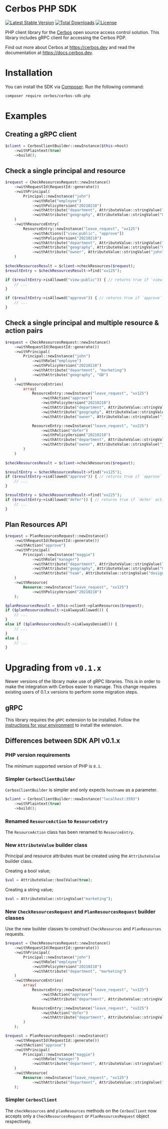 # Cerbos PHP SDK

[![Latest Stable Version](http://poser.pugx.org/cerbos/cerbos-sdk-php/v)](https://packagist.org/packages/cerbos/cerbos-sdk-php)
[![Total Downloads](http://poser.pugx.org/cerbos/cerbos-sdk-php/downloads)](https://packagist.org/packages/cerbos/cerbos-sdk-php)
[![License](http://poser.pugx.org/cerbos/cerbos-sdk-php/license)](https://packagist.org/packages/cerbos/cerbos-sdk-php)

PHP client library for the [Cerbos](https://github.com/cerbos/cerbos) open source access control solution. This library
includes gRPC client for accessing the Cerbos PDP.

Find out more about Cerbos at https://cerbos.dev and read the documentation at https://docs.cerbos.dev.

# Installation

You can install the SDK via [Composer](https://getcomposer.org/). Run the following command:
```bash
composer require cerbos/cerbos-sdk-php
```

# Examples

## Creating a gRPC client

```php
$client = CerbosClientBuilder::newInstance($this->host)
    ->withPlaintext(true)
    ->build();
```

## Check a single principal and resource

```php
$request = CheckResourcesRequest::newInstance()
    ->withRequestId(RequestId::generate())
    ->withPrincipal(
        Principal::newInstance("john")
            ->withRole("employee")
            ->withPolicyVersion("20210210")
            ->withAttribute("department", AttributeValue::stringValue("marketing"))
            ->withAttribute("geography", AttributeValue::stringValue("GB"))
    )
    ->withResourceEntry(
        ResourceEntry::newInstance("leave_request", "xx125")
            ->withActions(["view:public", "approve"])
            ->withPolicyVersion("20210210")
            ->withAttribute("department", AttributeValue::stringValue("marketing"))
            ->withAttribute("geography", AttributeValue::stringValue("GB"))
            ->withAttribute("owner", AttributeValue::stringValue("john"))
    )
  
$checkResourcesResult = $client->checkResources($request);
$resultEntry = $checkResourcesResult->find("xx125");

if ($resultEntry->isAllowed("view:public")) { // returns true if `view:public` action is allowed
    // ...
}

if ($resultEntry->isAllowed("approve")) { // returns true if `approve` action is allowed
    // ...
}
```

## Check a single principal and multiple resource & action pairs

```php
$request = CheckResourcesRequest::newInstance()
    ->withRequestId(RequestId::generate())
    ->withPrincipal(
        Principal::newInstance("john")
            ->withRole("employee")
            ->withPolicyVersion("20210210")
            ->withAttribute("department", "marketing")
            ->withAttribute("geography", "GB")
    )
    ->withResourceEntries(
        array(
            ResourceEntry::newInstance("leave_request", "xx125")
                ->withAction("approve")
                ->withPolicyVersion("20210210")
                ->withAttribute("department", AttributeValue::stringValue("marketing"))
                ->withAttribute("geography", AttributeValue::stringValue("GB"))
                ->withAttribute("owner", AttributeValue::stringValue("john")),

            ResourceEntry::newInstance("leave_request", "xx225")
                ->withAction("defer")
                ->withPolicyVersion("20210210")
                ->withAttribute("department", AttributeValue::stringValue("marketing"))
                ->withAttribute("owner", AttributeValue::stringValue("john"))
        )
    )
                    
$checkResourcesResult = $client->checkResources($request);

$resultEntry = $checkResourcesResult->find("xx125");
if ($resultEntry->isAllowed("approve")) { // returns true if `approve` action is allowed
    // ...
}

$resultEntry = $checkResourcesResult->find("xx225");
if ($resultEntry->isAllowed("defer")) { // returns true if `defer` action is allowed
    // ...
}
```

## Plan Resources API

```php
$request = PlanResourcesRequest::newInstance()
    ->withRequestId(RequestId::generate())
    ->withAction("approve")
    ->withPrincipal(
        Principal::newInstance("maggie")
            ->withRole("manager")
            ->withAttribute("department", AttributeValue::stringValue("marketing"))
            ->withAttribute("geography", AttributeValue::stringValue("GB"))
            ->withAttribute("team", AttributeValue::stringValue("design"))
    )
    ->withResource(
        Resource::newInstance("leave_request", "xx125")
            ->withPolicyVersion("20210210")
    );                

$planResourcesResult = $this->client->planResources($request);
if ($planResourcesResult->isAlwaysAllowed()) {
    // ...
}
else if ($planResourcesResult->isAlwaysDenied()) {
    // ...
}
else {
    // ...
}
```

# Upgrading from `v0.1.x`

Newer versions of the library make use of gRPC libraries. This is in order to make the integration with Cerbos easier to manage. This change requires existing users of 0.1.x versions to perform some migration steps.

## gRPC


This library requires the `gRPC` extension to be installed. Follow the [instructions for your environment](https://cloud.google.com/php/grpc#installing_the_grpc_extension) to install the extension.

## Differences between SDK API v0.1.x

### PHP version requirements

The minimum supported version of PHP is `8.1`.

### Simpler `CerbosClientBuilder`

`CerbosClientBuilder` is simpler and only expects `hostname` as a parameter.
```php
$client = CerbosClientBuilder::newInstance("localhost:3593")
    ->withPlaintext(true)
    ->build();
```

### Renamed `ResourceAction` to `ResourceEntry`

The `ResourceAction` class has been renamed to `ResourceEntry`.

### New `AttributeValue` builder class

Principal and resource attributes must be created using the `AttributeValue` builder class.

Creating a bool value;
```php
$val = AttributeValue::boolValue(true);
```

Creating a string value;
```php
$val = AttributeValue::stringValue("marketing");
```

### New `CheckResourcesRequest` and `PlanResourcesRequest` builder classes

Use the new builder classes to construct `CheckResources` and `PlanResources` requests.
```php
$request = CheckResourcesRequest::newInstance()
    ->withRequestId(RequestId::generate())
    ->withPrincipal(
        Principal::newInstance("john")
            ->withRole("employee")
            ->withPolicyVersion("20210210")
            ->withAttribute("department", "marketing")
    )
    ->withResourceEntries(
        array(
            ResourceEntry::newInstance("leave_request", "xx125")
                ->withAction("approve")
                ->withAttribute("department", AttributeValue::stringValue("marketing")),

            ResourceEntry::newInstance("leave_request", "xx225")
                ->withAction("defer")
                ->withAttribute("department", AttributeValue::stringValue("marketing"))
        )
    );
```

```php
$request = PlanResourcesRequest::newInstance()
    ->withRequestId(RequestId::generate())
    ->withAction("approve")
    ->withPrincipal(
        Principal::newInstance("maggie")
            ->withRole("manager")
            ->withAttribute("department", AttributeValue::stringValue("marketing"))
    )
    ->withResource(
        Resource::newInstance("leave_request", "xx125")
            ->withAttribute("department", AttributeValue::stringValue("marketing"))
    );
```

### Simpler `CerbosClient`

The `checkResources` and `planResources` methods on the `CerbosClient` now accepts only a `CheckResourcesRequest` or 
`PlanResourcesRequest` object respectively.
